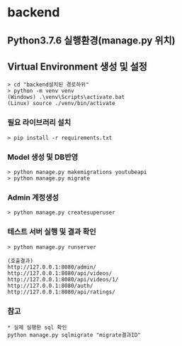 # backend

## Python3.7.6 실행환경(manage.py 위치)

## Virtual Environment 생성 및 설정
```
> cd "backend설치된 경로하위"
> python -m venv venv
(Windows) .\venv\Scripts\activate.bat
(Linux) source ./venv/bin/activate
```

### 필요 라이브러리 설치
```
> pip install -r requirements.txt
```

### Model 생성 및 DB반영
```
> python manage.py makemigrations youtubeapi
> python manage.py migrate
```

### Admin 계정생성
```
> python manage.py createsuperuser
```

### 테스트 서버 실행 및 결과 확인
```
> python manage.py runserver

(호출결과)
http://127.0.0.1:8080/admin/
http://127.0.0.1:8080/api/videos/
http://127.0.0.1:8080/api/videos/1/
http://127.0.0.1:8080/auth/
http://127.0.0.1:8080/api/ratings/
```

### 참고
```
* 실제 실행한 sql 확인
python manage.py sqlmigrate "migrate결과ID"
```
